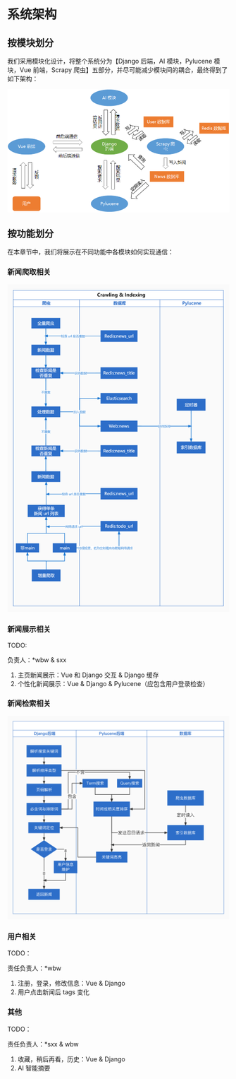 # 系统架构

## 按模块划分

我们采用模块化设计，将整个系统分为【Django 后端，AI 模块，Pylucene 模块，Vue 前端，Scrapy 爬虫】五部分，并尽可能减少模块间的耦合，最终得到了如下架构：

![整体架构](images/整体架构.png)

## 按功能划分

在本章节中，我们将展示在不同功能中各模块如何实现通信：

### 新闻爬取相关

![新闻爬取相关](images/新闻爬取相关.jpg)

### 新闻展示相关

TODO:

负责人：*wbw & sxx

1. 主页新闻展示：Vue 和 Django 交互 & Django 缓存
2. 个性化新闻展示：Vue & Django & Pylucene（应包含用户登录检查）

### 新闻检索相关

![后端索引相关](./images/后端索引相关.jpg)

### 用户相关

TODO：

责任负责人：*wbw

1. 注册，登录，修改信息：Vue & Django
2. 用户点击新闻后 tags 变化

### 其他

TODO：

责任负责人：*sxx & wbw

1. 收藏，稍后再看，历史：Vue & Django
2. AI 智能摘要
